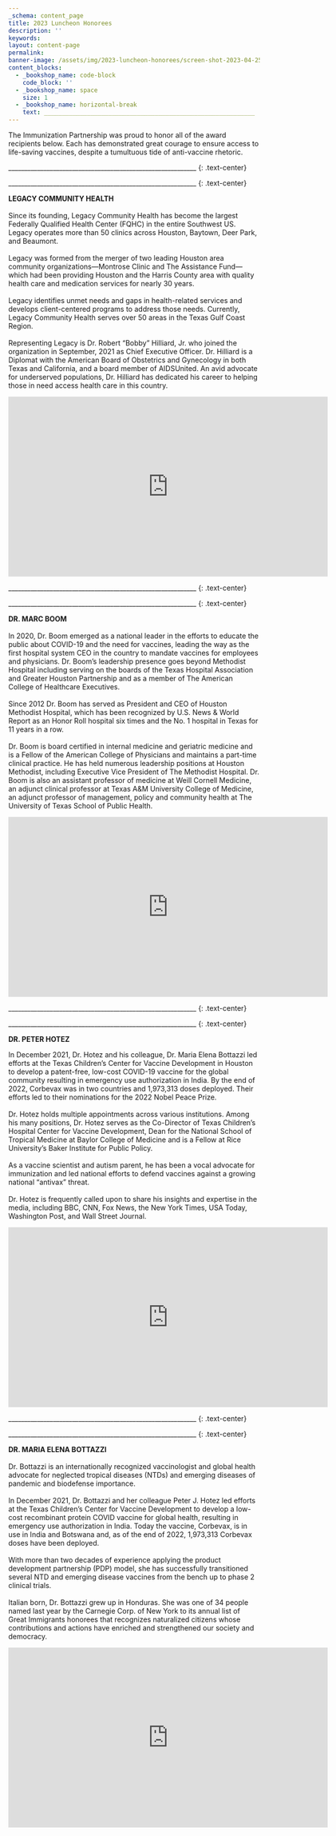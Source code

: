 ```yaml
---
_schema: content_page
title: 2023 Luncheon Honorees
description: ''
keywords:
layout: content-page
permalink:
banner-image: /assets/img/2023-luncheon-honorees/screen-shot-2023-04-25-at-2-35-39-pm.png
content_blocks:
  - _bookshop_name: code-block
    code_block: ''
  - _bookshop_name: space
    size: 1
  - _bookshop_name: horizontal-break
    text: ___________________________________________________________
---
```

The Immunization Partnership was proud to honor all of the award recipients below. Each has demonstrated great courage to ensure access to life-saving vaccines, despite a tumultuous tide of anti-vaccine rhetoric.<br>

\_\_\_\_\_\_\_\_\_\_\_\_\_\_\_\_\_\_\_\_\_\_\_\_\_\_\_\_\_\_\_\_\_\_\_\_\_\_\_\_\_\_\_\_\_\_\_\_\_\_\_\_\_\_\_\_\_\_\_
{: .text-center}

\_\_\_\_\_\_\_\_\_\_\_\_\_\_\_\_\_\_\_\_\_\_\_\_\_\_\_\_\_\_\_\_\_\_\_\_\_\_\_\_\_\_\_\_\_\_\_\_\_\_\_\_\_\_\_\_\_\_\_
{: .text-center}

**LEGACY COMMUNITY HEALTH**<br><br>Since its founding, Legacy Community Health has become the largest Federally Qualified Health Center (FQHC) in the entire Southwest US. Legacy operates more than 50 clinics across Houston, Baytown, Deer Park, and Beaumont.<br><br>Legacy was formed from the merger of two leading Houston area community organizations—Montrose Clinic and The Assistance Fund—which had been providing Houston and the Harris County area with quality health care and medication services for nearly 30 years.<br><br>Legacy identifies unmet needs and gaps in health-related services and develops client-centered programs to address those needs. Currently, Legacy Community Health serves over 50 areas in the Texas Gulf Coast Region.<br><br>Representing Legacy is Dr. Robert “Bobby” Hilliard, Jr. who joined the organization in September, 2021 as Chief Executive Officer. Dr. Hilliard is a Diplomat with the American Board of Obstetrics and Gynecology in both Texas and California, and a board member of AIDSUnited. An avid advocate for underserved populations, Dr. Hilliard has dedicated his career to helping those in need access health care in this country.

<div class="cms-embed" data-cms-embed="PGlmcmFtZSBzcmM9Imh0dHBzOi8vcGxheWVyLnZpbWVvLmNvbS92aWRlby84MTc5MzUyOTE/aD01NjcxZDU1YTRiIiB3aWR0aD0iNjQwIiBoZWlnaHQ9IjM2MCIgZnJhbWVib3JkZXI9IjAiIGFsbG93PSJhdXRvcGxheTsgZnVsbHNjcmVlbjsgcGljdHVyZS1pbi1waWN0dXJlIiBhbGxvd2Z1bGxzY3JlZW4+PC9pZnJhbWU+"><iframe src="https://player.vimeo.com/video/817935291?h=5671d55a4b" width="640" height="360" frameborder="0" allow="autoplay; fullscreen; picture-in-picture" allowfullscreen=""></iframe></div>

\_\_\_\_\_\_\_\_\_\_\_\_\_\_\_\_\_\_\_\_\_\_\_\_\_\_\_\_\_\_\_\_\_\_\_\_\_\_\_\_\_\_\_\_\_\_\_\_\_\_\_\_\_\_\_\_\_\_\_
{: .text-center}

\_\_\_\_\_\_\_\_\_\_\_\_\_\_\_\_\_\_\_\_\_\_\_\_\_\_\_\_\_\_\_\_\_\_\_\_\_\_\_\_\_\_\_\_\_\_\_\_\_\_\_\_\_\_\_\_\_\_\_
{: .text-center}

**DR. MARC BOOM&nbsp;**<br><br>In 2020, Dr. Boom emerged as a national leader in the efforts to educate the public about COVID-19 and the need for vaccines, leading the way as the first hospital system CEO in the country to mandate vaccines for employees and physicians. Dr. Boom’s leadership presence goes beyond Methodist Hospital including serving on the boards of the Texas Hospital Association and Greater Houston Partnership and as a member of The American College of Healthcare Executives.<br><br>Since 2012 Dr. Boom has served as President and CEO of Houston Methodist Hospital, which has been recognized by U.S. News & World Report as an Honor Roll hospital six times and the No. 1 hospital in Texas for 11 years in a row.<br><br>Dr. Boom is board certified in internal medicine and geriatric medicine and is a Fellow of the American College of Physicians and maintains a part-time clinical practice. He has held numerous leadership positions at Houston Methodist, including Executive Vice President of The Methodist Hospital. Dr. Boom is also an assistant professor of medicine at Weill Cornell Medicine, an adjunct clinical professor at Texas A&M University College of Medicine, an adjunct professor of management, policy and community health at The University of Texas School of Public Health.

<div class="cms-embed" data-cms-embed="PGlmcmFtZSBzcmM9Imh0dHBzOi8vcGxheWVyLnZpbWVvLmNvbS92aWRlby84MTc5NDg1ODE/aD02NzA0ZDNiMTMyIiB3aWR0aD0iNjQwIiBoZWlnaHQ9IjM2MCIgZnJhbWVib3JkZXI9IjAiIGFsbG93PSJhdXRvcGxheTsgZnVsbHNjcmVlbjsgcGljdHVyZS1pbi1waWN0dXJlIiBhbGxvd2Z1bGxzY3JlZW4+PC9pZnJhbWU+"><iframe src="https://player.vimeo.com/video/817948581?h=6704d3b132" width="640" height="360" frameborder="0" allow="autoplay; fullscreen; picture-in-picture" allowfullscreen=""></iframe></div>

\_\_\_\_\_\_\_\_\_\_\_\_\_\_\_\_\_\_\_\_\_\_\_\_\_\_\_\_\_\_\_\_\_\_\_\_\_\_\_\_\_\_\_\_\_\_\_\_\_\_\_\_\_\_\_\_\_\_\_
{: .text-center}

\_\_\_\_\_\_\_\_\_\_\_\_\_\_\_\_\_\_\_\_\_\_\_\_\_\_\_\_\_\_\_\_\_\_\_\_\_\_\_\_\_\_\_\_\_\_\_\_\_\_\_\_\_\_\_\_\_\_\_
{: .text-center}

**DR. PETER HOTEZ**

In December 2021, Dr. Hotez and his colleague, Dr. Maria Elena Bottazzi led efforts at the Texas Children’s Center for Vaccine Development in Houston to develop a patent-free, low-cost COVID-19 vaccine for the global community resulting in emergency use authorization in India. By the end of 2022, Corbevax was in two countries and 1,973,313 doses deployed. Their efforts led to their nominations for the 2022 Nobel Peace Prize.<br><br>Dr. Hotez holds multiple appointments across various institutions. Among his many positions, Dr. Hotez serves as the Co-Director of Texas Children’s Hospital Center for Vaccine Development, Dean for the National School of Tropical Medicine at Baylor College of Medicine and is a Fellow at Rice University’s Baker Institute for Public Policy.<br><br>As a vaccine scientist and autism parent, he has been a vocal advocate for immunization and led national efforts to defend vaccines against a growing national “antivax” threat.<br><br>Dr. Hotez is frequently called upon to share his insights and expertise in the media, including BBC, CNN, Fox News, the New York Times, USA Today, Washington Post, and Wall Street Journal.

<div class="cms-embed" data-cms-embed="PGlmcmFtZSBzcmM9Imh0dHBzOi8vcGxheWVyLnZpbWVvLmNvbS92aWRlby84MTc5NTA5MTM/aD0xMjkyZTc2ODI4IiB3aWR0aD0iNjQwIiBoZWlnaHQ9IjM2MCIgZnJhbWVib3JkZXI9IjAiIGFsbG93PSJhdXRvcGxheTsgZnVsbHNjcmVlbjsgcGljdHVyZS1pbi1waWN0dXJlIiBhbGxvd2Z1bGxzY3JlZW4+PC9pZnJhbWU+"><iframe src="https://player.vimeo.com/video/817950913?h=1292e76828" width="640" height="360" frameborder="0" allow="autoplay; fullscreen; picture-in-picture" allowfullscreen=""></iframe></div>

\_\_\_\_\_\_\_\_\_\_\_\_\_\_\_\_\_\_\_\_\_\_\_\_\_\_\_\_\_\_\_\_\_\_\_\_\_\_\_\_\_\_\_\_\_\_\_\_\_\_\_\_\_\_\_\_\_\_\_
{: .text-center}

\_\_\_\_\_\_\_\_\_\_\_\_\_\_\_\_\_\_\_\_\_\_\_\_\_\_\_\_\_\_\_\_\_\_\_\_\_\_\_\_\_\_\_\_\_\_\_\_\_\_\_\_\_\_\_\_\_\_\_
{: .text-center}

**DR. MARIA ELENA BOTTAZZI&nbsp;**<br><br>Dr. Bottazzi is an internationally recognized vaccinologist and global health advocate for neglected tropical diseases (NTDs) and emerging diseases of pandemic and biodefense importance.<br><br>In December 2021, Dr. Bottazzi and her colleague Peter J. Hotez led efforts at the Texas Children’s Center for Vaccine Development to develop a low-cost recombinant protein COVID vaccine for global health, resulting in emergency use authorization in India. Today the vaccine, Corbevax, is in use in India and Botswana and, as of the end of 2022, 1,973,313 Corbevax doses have been deployed.<br><br>With more than two decades of experience applying the product development partnership (PDP) model, she has successfully transitioned several NTD and emerging disease vaccines from the bench up to phase 2 clinical trials.<br><br>Italian born, Dr. Bottazzi grew up in Honduras. She was one of 34 people named last year by the Carnegie Corp. of New York to its annual list of Great Immigrants honorees that recognizes naturalized citizens whose contributions and actions have enriched and strengthened our society and democracy.

<div class="cms-embed" data-cms-embed="PGlmcmFtZSBzcmM9Imh0dHBzOi8vcGxheWVyLnZpbWVvLmNvbS92aWRlby84MTc5NDk1MTM/aD1lZDY3ZTk3NTA1IiB3aWR0aD0iNjQwIiBoZWlnaHQ9IjM2MCIgZnJhbWVib3JkZXI9IjAiIGFsbG93PSJhdXRvcGxheTsgZnVsbHNjcmVlbjsgcGljdHVyZS1pbi1waWN0dXJlIiBhbGxvd2Z1bGxzY3JlZW4+PC9pZnJhbWU+"><iframe src="https://player.vimeo.com/video/817949513?h=ed67e97505" width="640" height="360" frameborder="0" allow="autoplay; fullscreen; picture-in-picture" allowfullscreen=""></iframe></div>